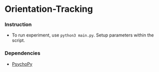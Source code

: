 # Orientation-Tracking

### Instruction
- To run experiment, use `python3 main.py`. Setup parameters within the script.

### Dependencies
- [PsychoPy](https://www.psychopy.org/)

